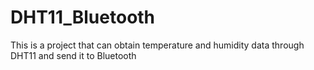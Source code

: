 # DHT11_Bluetooth
This is a project that can obtain temperature and humidity data through DHT11 and send it to Bluetooth
